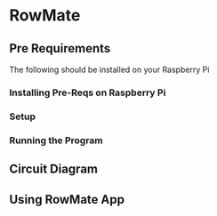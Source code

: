 # RowMate

## Pre Requirements
 
 The following should be installed on your Raspberry Pi
 
  <!-- - AVR-GCC
  - AVRDUDE
  - avr-libc -->

### Installing Pre-Reqs on Raspberry Pi

  <!-- On Ubuntu or any Debian based Linux distro execute the following commands
  - ```sudo apt-get install -y gcc-avr```
  - ```sudo apt-get install -y avrdude```
  - ```sudo apt-get install avr-libc``` -->


### Setup

  <!-- 1. Open terminal in the atmega2560FW folder and execute `make clean`
  2. Open makefile, replace P=COM1 to the COM port of your arduino mega and save the file
    1. Compile it with `make all`
  3. Upload it to your Arduino with `make program` -->

### Running the Program
<!-- You should have Arduino IDE Installed

  1.  Add ESP32 Board to your Arduino IDE
    1. In your Arduino IDE, go to File> Preferences
        Installing ESP32 Add-on in Arduino IDE Windows, Mac OS X, Linux open preferences
    2. Enter ```https://dl.espressif.com/dl/package_esp32_index.json``` into the “Additional Board Manager URLs” field then, click the “OK” button:
    Note: if you already have the ESP8266 boards URL, you can separate the URLs with a comma as follows:
    ```https://dl.espressif.com/dl/package_esp32_index.json,
      http://arduino.esp8266.com/stable/package_esp8266com_index.json```
    3. Open the Boards Manager. Go to Tools > Board > Boards Manager…
    4. Search for ESP32 and press install button for the “ESP32 by Espressif Systems“:
    5. That’s it. It should be installed after a few seconds.

  2.  Now copy the contents of the libs folder to the libraries directory of your Arduino
    1. If you are using windows, the libraries directory will be Documents/Arduino/libraries
  3.  Select ESP32 Dev Kit from Tools->Board->ESP32 Dev Kit
  4.  Select the correct port from Tools->Port
  5.  Then in ESP32FW.ino file, on line number 13 and 14, put your WiFi creds
  6.  Upload the Code to your ESP32

  ```diff
  + broker used is borker.hivemq.com
  + vending can be done by publishing an ammount to mdb/invoke topic
  ```
  Note: for more details, you can see MQTTHandler.h file
 -->



## Circuit Diagram
<!-- Short Wire A and Wire B to start the MDB communication or put an on/off button
![GitHub Logo](CircuitQ_bb.png) -->

<!-- The parts used in this circuit are:

* Optocoupler __OHPC 817C F919G__
* * [Datasheet](https://www.farnell.com/datasheets/73758.pdf)
* Schimitt Trigger Hex Inverter __PHILIPS 74HC14N B9784PS Hnn9840 E__
* * [Datasheet](https://datasheet.octopart.com/74HC14N-Philips-datasheet-7274161.pdf)
* Diode __1N4007 MIC AXIAL SILASTIC GUARD JUNCTION STANDARD RECTIFIER__
* * [Datasheet](https://rdd-tech.com/sites/default/files/attachment/1N4007%20MIC.pdf)
* Resistor 330 ohms
* Arduino Mega 2560
* ESP32 Dev Kit
 -->
## Using RowMate App
